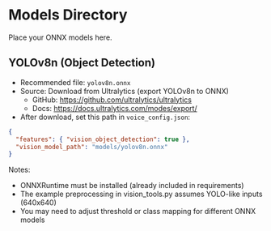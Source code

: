 # Models Directory

Place your ONNX models here.

## YOLOv8n (Object Detection)

- Recommended file: `yolov8n.onnx`
- Source: Download from Ultralytics (export YOLOv8n to ONNX)
  - GitHub: https://github.com/ultralytics/ultralytics
  - Docs: https://docs.ultralytics.com/modes/export/
- After download, set this path in `voice_config.json`:

```json
{
  "features": { "vision_object_detection": true },
  "vision_model_path": "models/yolov8n.onnx"
}
```

Notes:
- ONNXRuntime must be installed (already included in requirements)
- The example preprocessing in vision_tools.py assumes YOLO-like inputs (640x640)
- You may need to adjust threshold or class mapping for different ONNX models
